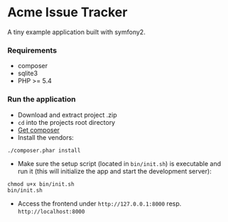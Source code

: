 # Acme Issue Tracker

A tiny example application built with symfony2.

### Requirements

* composer
* sqlite3
* PHP >= 5.4


### Run the application
* Download and extract project .zip
* `cd` into the projects root directory
* [Get composer](https://getcomposer.org/)
* Install the vendors:

```
./composer.phar install
```

* Make sure the setup script (located in `bin/init.sh`) is executable and run it (this will initialize the app and start the development server):

```
chmod u+x bin/init.sh
bin/init.sh

```

* Access the frontend under `http://127.0.0.1:8000` resp. `http://localhost:8000`